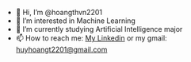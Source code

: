 - 👋 Hi, I’m @hoangthvn2201
- 👀 I’m interested in Machine Learning
- 🌱 I’m currently studying Artificial Intelligence major
- 📫 How to reach me: [My Linkedin](https://www.linkedin.com/in/huyhoangt2004/) or my gmail: huyhoangt2201@gmail.com

<!---
hoangthvn2201/hoangthvn2201 is a ✨ special ✨ repository because its `README.md` (this file) appears on your GitHub profile.
You can click the Preview link to take a look at your changes.
--->
